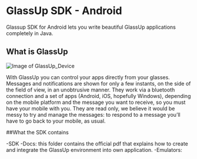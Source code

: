 # GlassUp SDK - Android

Glassup SDK for Android lets you write beautiful GlassUp  applications completely in Java.

## What is GlassUp
![Image of GlassUp_Device](http://www.glassup.net/images/product01b.png)

With GlassUp you can control your apps directly from your glasses. Messages and notifications are shown for only a few instants, on the side of the field of view, in an unobtrusive manner.
They work via a bluetooth connection and a set of apps (Android, iOS, hopefully Windows), depending on the mobile platform and the message you want to receive, so you must have your mobile with you. They are read only, we believe it would be messy to try and manage the messages: to respond to a message you’ll have to go back to your mobile, as usual.

##What the SDK contains

-SDK
  -Docs: this folder contains the official pdf that explains how to create and integrate the GlassUp environment into own application.
  -Emulators: 
